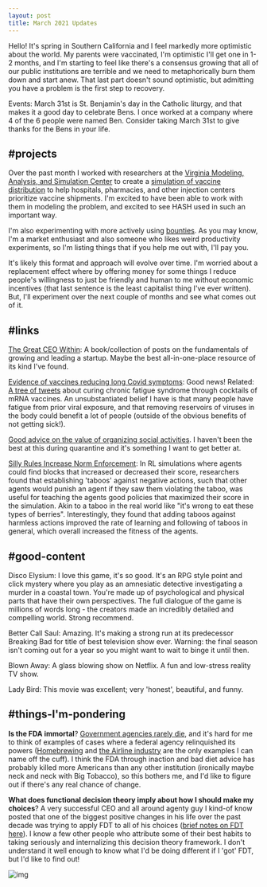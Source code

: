 ```yaml
---
layout: post
title: March 2021 Updates
---
```


Hello! It's spring in Southern California and I feel markedly more optimistic about the world. My parents were vaccinated, I'm optimistic I'll get one in 1-2 months, and I'm starting to feel like there's a consensus growing that all of our public institutions are terrible and we need to metaphorically burn them down and start anew. That last part doesn't sound optimistic, but admitting you have a problem is the first step to recovery.

Events: March 31st is St. Benjamin's day in the Catholic liturgy, and that makes it a good day to celebrate Bens. I once worked at a company where 4 of the 6 people were named Ben. Consider taking March 31st to give thanks for the Bens in your life.

## #projects
Over the past month I worked with researchers at the [Virginia Modeling, Analysis, and Simulation Center](https://www.odu.edu/vmasc) to create a [simulation of vaccine distribution](https://hash.ai/blog/vaccine-distribution-scenario-modeling) to help hospitals, pharmacies, and other injection centers prioritize vaccine shipments. I'm excited to have been able to work with them in modeling the problem, and excited to see HASH used in such an important way.

I'm also experimenting with more actively using [bounties](https://bengoldhaber.com/posts/bounties). As you may know, I'm a market enthusiast and also someone who likes weird productivity experiments, so I'm listing things that if you help me out with, I'll pay you.

It's likely this format and approach will evolve over time. I'm worried about a replacement effect where by offering money for some things I reduce people's willingness to just be friendly and human to me without economic incentives (that last sentence is the least capitalist thing I've ever written). But, I'll experiment over the next couple of months and see what comes out of it.

## #links
[The Great CEO Within](https://docs.google.com/document/d/1ZJZbv4J6FZ8Dnb0JuMhJxTnwl-dwqx5xl0s65DE3wO8/edit?fbclid=IwAR2ze1paNBQnmDf518Bj2GKLeKZA3_VUdKzFx8IwgZXj5Vo2uEDk-iDxI48#heading=h.wurvunk0u667): A book/collection of posts on the fundamentals of growing and leading a startup. Maybe the best all-in-one-place resource of its kind I've found.

[Evidence of vaccines reducing long Covid symptoms](https://twitter.com/VirusesImmunity/status/1365051428302172162): Good news! Related: [A tree of tweets](https://treeverse.app/view/lcPQ0K8p) about curing chronic fatigue syndrome through cocktails of mRNA vaccines. An unsubstantiated belief I have is that many people have fatigue from prior viral exposure, and that removing reservoirs of viruses in the body could benefit a lot of people (outside of the obvious benefits of not getting sick!).

[Good advice on the value of organizing social activities](https://archive.vn/wip/kc06d). I haven't been the best at this during quarantine and it's something I want to get better at.

[Silly Rules Increase Norm Enforcement](https://arxiv.org/pdf/2001.09318.pdf): In RL simulations where agents could find blocks that increased or decreased their score, researchers found that establishing 'taboos' against negative actions, such that other agents would punish an agent if they saw them violating the taboo, was useful for teaching the agents good policies that maximized their score in the simulation. Akin to a taboo in the real world like "it's wrong to eat these types of berries". Interestingly, they found that adding taboos against harmless actions improved the rate of learning and following of taboos in general, which overall increased the fitness of the agents.

## #good-content
Disco Elysium: I love this game, it's so good. It's an RPG style point and click mystery where you play as an amnesiatic detective investigating a murder in a coastal town. You're made up of psychological and physical parts that have their own perspectives. The full dialogue of the game is millions of words long - the creators made an incredibly detailed and compelling world. Strong recommend.

Better Call Saul: Amazing. It's making a strong run at its predecessor Breaking Bad for title of best television show ever. Warning: the final season isn't coming out for a year so you might want to wait to binge it until then.

Blown Away: A glass blowing show on Netflix. A fun and low-stress reality TV show.

Lady Bird: This movie was excellent; very 'honest', beautiful, and funny.

## #things-I'm-pondering

**Is the FDA immortal**? [Government agencies rarely die](https://www.gwern.net/docs/sociology/1976-kaufman-aregovernmentorganizationsimmortal.pdf), and it's hard for me to think of examples of cases where a federal agency relinquished its powers ([Homebrewing](https://archive.vn/wip/0NThV) and [the Airline industry](https://en.wikipedia.org/wiki/Airline_Deregulation_Act) are the only examples I can name off the cuff). I think the FDA through inaction and bad diet advice has probably killed more Americans than any other institution (ironically maybe neck and neck with Big Tobacco), so this bothers me, and I'd like to figure out if there's any real chance of change.

**What does functional decision theory imply about how I should make my choices**? A very successful CEO and all around agenty guy I kind-of know posted that one of the biggest positive changes in his life over the past decade was trying to apply FDT to all of his choices ([brief notes on FDT here](https://notes.bengoldhaber.com/notes/fdt)). I know a few other people who attribute some of their best habits to taking seriously and internalizing this decision theory framework. I don't understand it well enough to know what I'd be doing different if I 'got' FDT, but I'd like to find out!


![img](https://firebasestorage.googleapis.com/v0/b/firescript-577a2.appspot.com/o/imgs%2Fapp%2Fben%2FcC6RSmDXj1.png?alt=media&token=3ca188f6-26b0-496e-9641-ba942fed944b)